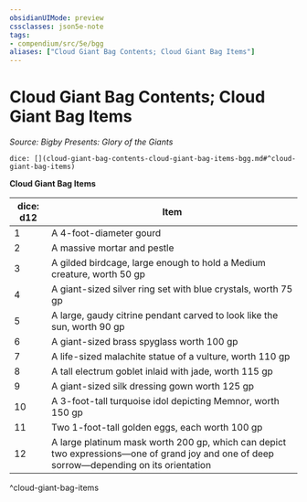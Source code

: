 ```yaml
---
obsidianUIMode: preview
cssclasses: json5e-note
tags:
- compendium/src/5e/bgg
aliases: ["Cloud Giant Bag Contents; Cloud Giant Bag Items"]
---
```

# Cloud Giant Bag Contents; Cloud Giant Bag Items
*Source: Bigby Presents: Glory of the Giants* 

`dice: [](cloud-giant-bag-contents-cloud-giant-bag-items-bgg.md#^cloud-giant-bag-items)`

**Cloud Giant Bag Items**

| dice: d12 | Item |
|-----------|------|
| 1 | A 4-foot-diameter gourd |
| 2 | A massive mortar and pestle |
| 3 | A gilded birdcage, large enough to hold a Medium creature, worth 50 gp |
| 4 | A giant-sized silver ring set with blue crystals, worth 75 gp |
| 5 | A large, gaudy citrine pendant carved to look like the sun, worth 90 gp |
| 6 | A giant-sized brass spyglass worth 100 gp |
| 7 | A life-sized malachite statue of a vulture, worth 110 gp |
| 8 | A tall electrum goblet inlaid with jade, worth 115 gp |
| 9 | A giant-sized silk dressing gown worth 125 gp |
| 10 | A 3-foot-tall turquoise idol depicting Memnor, worth 150 gp |
| 11 | Two 1-foot-tall golden eggs, each worth 100 gp |
| 12 | A large platinum mask worth 200 gp, which can depict two expressions—one of grand joy and one of deep sorrow—depending on its orientation |
^cloud-giant-bag-items